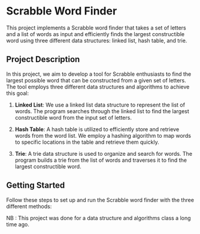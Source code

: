# Scrabble Word Finder

This project implements a Scrabble word finder that takes a set of letters and a list of words as input and efficiently finds the largest constructible word using three different data structures: linked list, hash table, and trie.

## Project Description

In this project, we aim to develop a tool for Scrabble enthusiasts to find the largest possible word that can be constructed from a given set of letters. The tool employs three different data structures and algorithms to achieve this goal:

1. **Linked List**: We use a linked list data structure to represent the list of words. The program searches through the linked list to find the largest constructible word from the input set of letters.

2. **Hash Table**: A hash table is utilized to efficiently store and retrieve words from the word list. We employ a hashing algorithm to map words to specific locations in the table and retrieve them quickly.

3. **Trie**: A trie data structure is used to organize and search for words. The program builds a trie from the list of words and traverses it to find the largest constructible word.

## Getting Started

Follow these steps to set up and run the Scrabble word finder with the three different methods:

NB : This project was done for a data structure and algorithms class a long time ago.
